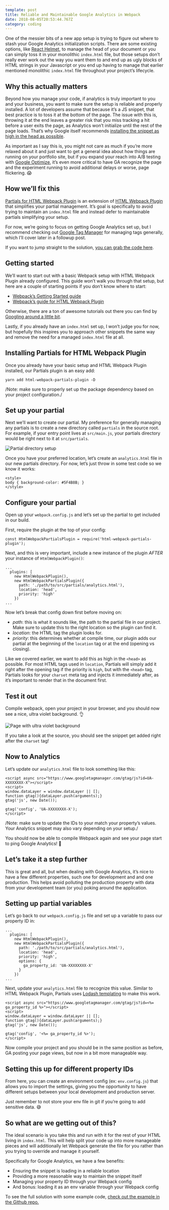 ```yaml
---
template: post
title: Reliable and Maintainable Google Analytics in Webpack
date: 2018-08-05T20:53:44.767Z
category: coding
---
```

One of the messier bits of a new app setup is trying to figure out where to stash your Google Analytics initialization scripts. There are some existing options, like [React Helmet](https://github.com/nfl/react-helmet), to manage the head of your document or you can simply toss it in your monolithic `index.html` file, but those setups don’t really ever work out the way you want them to and end up as ugly blocks of HTML strings in your Javascript or you end up having to manage that earlier mentioned monolithic `index.html` file throughout your project’s lifecycle.

## Why this actually matters

Beyond how you manage your code, if analytics is truly important to you and your business, you want to make sure the setup is reliable and properly installed. A lot of developers assume that because it’s a JS snippet, that best practice is to toss it at the bottom of the page. The issue with this is, throwing it at the end leaves a greater risk that you miss tracking a hit before a user exits the page, as Analytics won’t initialize until the rest of the page loads. That’s why Google itself recommends [installing the snippet as high in the head as possible](https://support.google.com/analytics/answer/1008080?hl=en).

As important as I say this is, you might not care as much if you’re more relaxed about it and just want to get a general idea about how things are running on your portfolio site, but if you expand your reach into A/B testing with [Google Optimize](https://marketingplatform.google.com/about/optimize/), it’s even more critical to have GA recognize the page and the experiment running to avoid additional delays or worse, page flickering. 😱

## How we’ll fix this

[Partials for HTML Webpack Plugin](https://github.com/colbyfayock/html-webpack-partials-plugin) is an extension of [HTML Webpack Plugin](https://github.com/jantimon/html-webpack-plugin) that simplifies your partial management. It’s goal is specifically to avoid trying to maintain an `index.html` file and instead defer to maintainable partials simplifying your setup.

For now, we’re going to focus on getting Google Analytics set up, but I recommend checking out [Google Tag Manager](https://marketingplatform.google.com/about/tag-manager/) for managing tags generally, which I’ll cover later in a followup post.

If you want to jump straight to the solution, [you can grab the code here](https://github.com/colbyfayock/html-webpack-partials-plugin/tree/master/examples/analytics).

## Getting started

We’ll want to start out with a basic Webpack setup with HTML Webpack Plugin already configured. This guide won’t walk you through that setup, but here are a couple of starting points if you don’t know where to start:

* [Webpack’s Getting Started guide](https://webpack.js.org/guides/getting-started/#basic-setup)
* [Webpack’s guide for HTML Webpack Plugin](https://webpack.js.org/plugins/html-webpack-plugin/)

Otherwise, there are a ton of awesome tutorials out there you can find by [Googling around a little bit](https://www.google.com/search?q=webpack+html+tutorial).

Lastly, if you already have an `index.html` set up, I won’t judge you for now, but hopefully this inspires you to approach other snippets the same way and remove the need for a managed `index.html` file at all.

## Installing Partials for HTML Webpack Plugin

Once you already have your basic setup and HTML Webpack Plugin installed, our Partials plugin is an easy add:

```
yarn add html-webpack-partials-plugin -D
```

/Note: make sure to properly set up the package dependency based on your project configuration./

## Set up your partial

Next we’ll want to create our partial. My preference for generally managing any partials is to create a new directory called `partials`  in the source root. For example, if your entry point lives at `src/main.js`, your partials directory would be right next to it at `src/partials`.

![Partial directory setup](https://www.colbyfayock.com/assets/c6eafed8-3215-42f2-92b5-c83a57e3da8d.png)

Once you have your preferred location, let’s create an `analytics.html` file in our new partials directory. For now, let’s just throw in some test code so we know it works:

```
<style>
body { background-color: #5F4B8B; }
</style>
```

## Configure your partial

Open up your `webpack.config.js` and let’s set up the partial to get included in our build.

First, require the plugin at the top of your config:

```
const HtmlWebpackPartialsPlugin = require('html-webpack-partials-plugin');
```

Next, and this is very important, include a new instance of the plugin _AFTER_ your instance of `HtmlWebpackPlugin()`:

```
...
  plugins: [
    new HtmlWebpackPlugin(),
    new HtmlWebpackPartialsPlugin({
      path: './path/to/src/partials/analytics.html'),
      location: 'head',
      priority: 'high'
    })
...
```

Now let’s break that config down first before moving on:

* _path_: this is what it sounds like, the path to the partial file in our project. Make sure to update this to the right location so the plugin can find it.
* _location_: the HTML tag the plugin looks for.
* _priority_: this determines whether at compile time, our plugin adds our partial at the beginning of the `location` tag or at the end (opening vs closing).

Like we covered earlier, we want to add this as high in the `<head>` as possible. For most HTML tags used in `location`, Partials will simply add it right after the opening tag if the priority is `high`, but with the `<head>` tag, Partials looks for your `charset` meta tag and injects it immediately after, as it’s important to render that in the document first.

## Test it out

Compile webpack, open your project in your browser, and you should now see a nice, ultra violet background. 👌

![Page with ultra violet background](https://www.colbyfayock.com/assets/19596e02-7d0c-4438-828c-23aa3d75043d.png)

If you take a look at the source, you should see the snippet get added right after the `charset` tag!

## Now to Analytics

Let’s update our `analytics.html` file to look something like this:

```
<script async src="https://www.googletagmanager.com/gtag/js?id=UA-XXXXXXXX-X"></script>
<script>
window.dataLayer = window.dataLayer || [];
function gtag(){dataLayer.push(arguments);}
gtag('js', new Date());

gtag('config', 'UA-XXXXXXXX-X');
</script>
```

/Note: make sure to update the IDs to your match your property’s values. Your Analytics snippet may also vary depending on your setup./

You should now be able to compile Webpack again and see your page start to ping Google Analytics! 🙆

## Let’s take it a step further

This is great and all, but when dealing with Google Analytics, it’s nice to have a few different properties, such one for development and and one production. This helps avoid polluting the production property with data from your development team (or you) poking around the application.

## Setting up partial variables

Let’s go back to our `webpack.config.js` file and set up a variable to pass our property ID in:

```
...
  plugins: [
    new HtmlWebpackPlugin(),
    new HtmlWebpackPartialsPlugin({
      path: './path/to/src/partials/analytics.html'),
      location: 'head',
      priority: 'high',
      options: {
        ga_property_id: 'UA-XXXXXXXX-X'
      }
    })
...
```

Next, update your `analytics.html` file to recognize this value. Similar to HTML Webpack Plugin, Partials uses [Lodash templating](https://lodash.com/docs/#template) to make this work.

```
<script async src="https://www.googletagmanager.com/gtag/js?id=<%= ga_property_id %>"></script>
<script>
window.dataLayer = window.dataLayer || [];
function gtag(){dataLayer.push(arguments);}
gtag('js', new Date());

gtag('config', '<%= ga_property_id %>');
</script>
```

Now compile your project and you should be in the same position as before, GA posting your page views, but now in a bit more manageable way.

## Setting this up for different property IDs

From here, you can create an environment config (ex: `env.config.js`) that allows you to import the settings, giving you the opportunity to have different setups between your local development and production server.

Just remember to not store your env file in git if you’re going to add sensitive data. 😅

## So what are we getting out of this?

The ideal scenario is you take this and run with it for the rest of your HTML living in `index.html`. This will help split your code up into more manageable pieces and will additionally let Webpack generate the file for you rather than you trying to override and manage it yourself.

Specifically for Google Analytics, we have a few benefits:

* Ensuring the snippet is loading in a reliable location
* Providing a more reasonable way to maintain the snippet itself
* Managing your property ID through your Webpack config
* And bonus: loading it as an env variable through your Webpack config

To see the full solution with some example code, [check out the example in the Github repo.](https://github.com/colbyfayock/html-webpack-partials-plugin/tree/master/examples/analytics)
